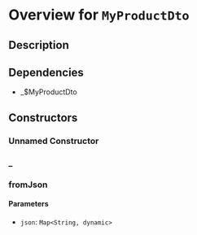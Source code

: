 # Overview for `MyProductDto`

## Description



## Dependencies

- _$MyProductDto

## Constructors

### Unnamed Constructor


### _


### fromJson


#### Parameters

- `json`: `Map<String, dynamic>`
